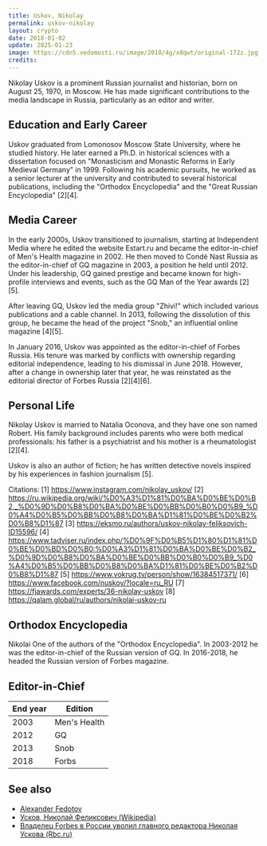 ```yaml
---
title: Uskov, Nikolay
permalink: uskov-nikolay
layout: crypto
date: 2018-01-02
update: 2025-01-23
image: https://cdn5.vedomosti.ru/image/2018/4g/x8qwt/original-172z.jpg
credits:
---
```


Nikolay Uskov is a prominent Russian journalist and historian, born on August 25, 1970, in Moscow. He has made significant contributions to the media landscape in Russia, particularly as an editor and writer.

## Education and Early Career
Uskov graduated from Lomonosov Moscow State University, where he studied history. He later earned a Ph.D. in historical sciences with a dissertation focused on "Monasticism and Monastic Reforms in Early Medieval Germany" in 1999. Following his academic pursuits, he worked as a senior lecturer at the university and contributed to several historical publications, including the "Orthodox Encyclopedia" and the "Great Russian Encyclopedia" [2][4].

## Media Career
In the early 2000s, Uskov transitioned to journalism, starting at Independent Media where he edited the website Estart.ru and became the editor-in-chief of Men's Health magazine in 2002. He then moved to Condé Nast Russia as the editor-in-chief of GQ magazine in 2003, a position he held until 2012. Under his leadership, GQ gained prestige and became known for high-profile interviews and events, such as the GQ Man of the Year awards [2][5].

After leaving GQ, Uskov led the media group "Zhivi!" which included various publications and a cable channel. In 2013, following the dissolution of this group, he became the head of the project "Snob," an influential online magazine [4][5].

In January 2016, Uskov was appointed as the editor-in-chief of Forbes Russia. His tenure was marked by conflicts with ownership regarding editorial independence, leading to his dismissal in June 2018. However, after a change in ownership later that year, he was reinstated as the editorial director of Forbes Russia [2][4][6].

## Personal Life

Nikolay Uskov is married to Natalia Oconova, and they have one son named Robert. His family background includes parents who were both medical professionals: his father is a psychiatrist and his mother is a rheumatologist [2][4].

Uskov is also an author of fiction; he has written detective novels inspired by his experiences in fashion journalism [5].

Citations:
[1] https://www.instagram.com/nikolay_uskov/
[2] https://ru.wikipedia.org/wiki/%D0%A3%D1%81%D0%BA%D0%BE%D0%B2,_%D0%9D%D0%B8%D0%BA%D0%BE%D0%BB%D0%B0%D0%B9_%D0%A4%D0%B5%D0%BB%D0%B8%D0%BA%D1%81%D0%BE%D0%B2%D0%B8%D1%87
[3] https://eksmo.ru/authors/uskov-nikolay-feliksovich-ID15596/
[4] https://www.tadviser.ru/index.php/%D0%9F%D0%B5%D1%80%D1%81%D0%BE%D0%BD%D0%B0:%D0%A3%D1%81%D0%BA%D0%BE%D0%B2_%D0%9D%D0%B8%D0%BA%D0%BE%D0%BB%D0%B0%D0%B9_%D0%A4%D0%B5%D0%BB%D0%B8%D0%BA%D1%81%D0%BE%D0%B2%D0%B8%D1%87
[5] https://www.vokrug.tv/person/show/16384517371/
[6] https://www.facebook.com/nuskov/?locale=ru_RU
[7] https://fjawards.com/experts/36-nikolay-uskov
[8] https://qalam.global/ru/authors/nikolai-uskov-ru

## Orthodox Encyclopedia

Nikolai One of the authors of the "Orthodox Encyclopedia". In 2003-2012 he was the editor-in-chief of the Russian version of GQ. In 2016-2018, he headed the Russian version of Forbes magazine.

## Editor-in-Chief

|End year|Edition|
|-|-|
|2003|Men's Health|
|2012|GQ|
|2013|Snob|
|2018|Forbs|

## See also

+ [Alexander Fedotov](fedotov-alexander)
+ [Усков, Николай Феликсович (Wikipedia)](https://ru.wikipedia.org/wiki/Усков,_Николай_Феликсович)
+ [Владелец Forbes в России уволил главного редактора Николая Ускова (Rbc.ru)](https://www.rbc.ru/technology_and_media/09/06/2018/5b0bedfe9a7947d840abcafc)
